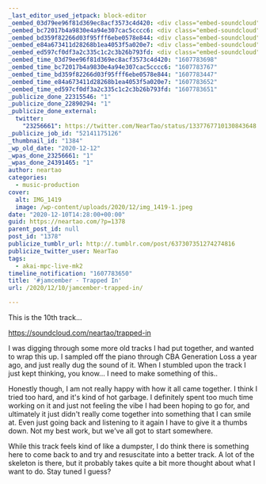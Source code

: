 ```yaml
---
_last_editor_used_jetpack: block-editor
_oembed_03d79ee96f81d369ec8acf3573c4d420: <div class="embed-soundcloud"><iframe title="Trapped In by NearTao" width="500" height="400" scrolling="no" frameborder="no" src="https://w.soundcloud.com/player/?visual=true&url=https%3A%2F%2Fapi.soundcloud.com%2Ftracks%2F945344782&show_artwork=true&maxwidth=500&maxheight=750&dnt=1"></iframe></div>
_oembed_bc72017b4a9830e4a94e307cac5cccc6: <div class="embed-soundcloud"><iframe title="Holiday Cheer by NearTao" width="500" height="400" scrolling="no" frameborder="no" src="https://w.soundcloud.com/player/?visual=true&url=https%3A%2F%2Fapi.soundcloud.com%2Ftracks%2F945909103&show_artwork=true&maxwidth=500&maxheight=750&dnt=1"></iframe></div>
_oembed_bd359f82266d03f95fff6ebe0578e844: <div class="embed-soundcloud"><iframe title="Trapped In by NearTao" width="750" height="400" scrolling="no" frameborder="no" src="https://w.soundcloud.com/player/?visual=true&url=https%3A%2F%2Fapi.soundcloud.com%2Ftracks%2F945344782&show_artwork=true&maxwidth=750&maxheight=1000&dnt=1"></iframe></div>
_oembed_e84a673411d28268b1ea4053f5a020e7: <div class="embed-soundcloud"><iframe title="Trapped In by NearTao" width="584" height="400" scrolling="no" frameborder="no" src="https://w.soundcloud.com/player/?visual=true&url=https%3A%2F%2Fapi.soundcloud.com%2Ftracks%2F945344782&show_artwork=true&maxwidth=584&maxheight=876&dnt=1"></iframe></div>
_oembed_ed597cf0df3a2c335c1c2c3b26b793fd: <div class="embed-soundcloud"><iframe title="Trapped In by NearTao" width="776" height="400" scrolling="no" frameborder="no" src="https://w.soundcloud.com/player/?visual=true&url=https%3A%2F%2Fapi.soundcloud.com%2Ftracks%2F945344782&show_artwork=true&maxwidth=776&maxheight=1000&dnt=1"></iframe></div>
_oembed_time_03d79ee96f81d369ec8acf3573c4d420: "1607783698"
_oembed_time_bc72017b4a9830e4a94e307cac5cccc6: "1607783767"
_oembed_time_bd359f82266d03f95fff6ebe0578e844: "1607783447"
_oembed_time_e84a673411d28268b1ea4053f5a020e7: "1607783652"
_oembed_time_ed597cf0df3a2c335c1c2c3b26b793fd: "1607783651"
_publicize_done_22315546: "1"
_publicize_done_22890294: "1"
_publicize_done_external:
  twitter:
    "23256661": https://twitter.com/NearTao/status/1337767710130843648
_publicize_job_id: "52141175126"
_thumbnail_id: "1384"
_wp_old_date: "2020-12-12"
_wpas_done_23256661: "1"
_wpas_done_24391465: "1"
author: neartao
categories:
  - music-production
cover:
  alt: IMG_1419
  image: /wp-content/uploads/2020/12/img_1419-1.jpeg
date: "2020-12-10T14:28:00+00:00"
guid: https://neartao.com/?p=1378
parent_post_id: null
post_id: "1378"
publicize_tumblr_url: http://.tumblr.com/post/637307351274274816
publicize_twitter_user: NearTao
tags:
  - akai-mpc-live-mk2
timeline_notification: "1607783650"
title: '#jamcember - Trapped In'
url: /2020/12/10/jamcember-trapped-in/

---
```

This is the 10th track...

https://soundcloud.com/neartao/trapped-in

I was digging through some more old tracks I had put together, and wanted to wrap this up. I sampled off the piano through CBA Generation Loss a year ago, and just really dug the sound of it. When I stumbled upon the track I just kept thinking, you know... I need to make something of this..

Honestly though, I am not really happy with how it all came together. I think I tried too hard, and it's kind of hot garbage. I definitely spent too much time working on it and just not feeling the vibe I had been hoping to go for, and ultimately it just didn't really come together into something that I can smile at. Even just going back and listening to it again I have to give it a thumbs down. Not my best work, but we've all got to start somewhere.

While this track feels kind of like a dumpster, I do think there is something here to come back to and try and resuscitate into a better track. A lot of the skeleton is there, but it probably takes quite a bit more thought about what I want to do. Stay tuned I guess?
